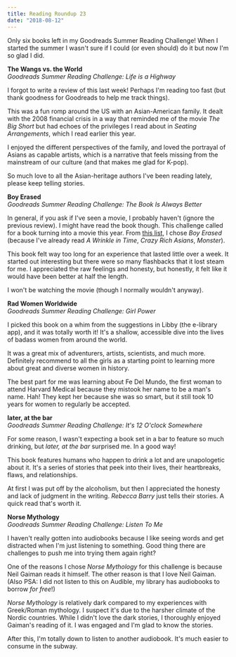 ```yaml
---
title: Reading Roundup 23
date: "2018-08-12"
---
```


Only six books left in my Goodreads Summer Reading Challenge! When I started the summer I wasn't sure if I could (or even should) do it but now I'm so glad I did.

**The Wangs vs. the World**  
_Goodreads Summer Reading Challenge: Life is a Highway_

I forgot to write a review of this last week! Perhaps I'm reading too fast (but thank goodness for Goodreads to help me track things).

This was a fun romp around the US with an Asian-American family. It dealt with the 2008 financial crisis in a way that reminded me of the movie _The Big Short_ but had echoes of the privileges I read about in _Seating Arrangements_, which I read earlier this year.

I enjoyed the different perspectives of the family, and loved the portrayal of Asians as capable artists, which is a narrative that feels missing from the mainstream of our culture (and that makes me glad for K-pop).

So much love to all the Asian-heritage authors I've been reading lately, please keep telling stories.

**Boy Erased**  
_Goodreads Summer Reading Challenge: The Book Is Always Better_

In general, if you ask if I've seen a movie, I probably haven't (ignore the previous review). I might have read the book though. This challenge called for a book turning into a movie this year. From [this list](https://www.bookbub.com/blog/2017/12/26/book-adaptations-2018-movies), I chose _Boy Erased_ (because I've already read _A Wrinkle in Time_, _Crazy Rich Asians_, _Monster_).

This book felt way too long for an experience that lasted little over a week. It started out interesting but there were so many flashbacks that it lost steam for me. I appreciated the raw feelings and honesty, but honestly, it felt like it would have been better at half the length.

I won't be watching the movie (though I normally wouldn't anyway).

**Rad Women Worldwide**  
_Goodreads Summer Reading Challenge: Girl Power_

I picked this book on a whim from the suggestions in Libby (the e-library app), and it was totally worth it! It's a shallow, accessible dive into the lives of badass women from around the world.

It was a great mix of adventurers, artists, scientists, and much more. Definitely recommend to all the girls as a starting point to learning more about great and diverse women in history.

The best part for me was learning about Fe Del Mundo, the first woman to attend Harvard Medical because they mistook her name to be a man's name. Hah! They kept her because she was so smart, but it still took 10 years for women to regularly be accepted.

**later, at the bar**  
_Goodreads Summer Reading Challenge: It's 12 O'clock Somewhere_

For some reason, I wasn't expecting a book set in a bar to feature so much drinking, but _later, at the bar_ surprised me. In a good way!

This book features humans who happen to drink a lot and are unapologetic about it. It's a series of stories that peek into their lives, their heartbreaks, flaws, and relationships.

At first I was put off by the alcoholism, but then I appreciated the honesty and lack of judgment in the writing. _Rebecca Barry_ just tells their stories. A quick read that's worth it.

**Norse Mythology**  
_Goodreads Summer Reading Challenge: Listen To Me_

I haven't really gotten into audiobooks because I like seeing words and get distracted when I'm just listening to something. Good thing there are challenges to push me into trying them again right?

One of the reasons I chose _Norse Mythology_ for this challenge is because Neil Gaiman reads it himself. The other reason is that I love Neil Gaiman. (Also PSA: I did not listen to this on Audible, my library has audiobooks to borrow _for free_!)

_Norse Mythology_ is relatively dark compared to my experiences with Greek/Roman mythology. I suspect it's due to the harsher climate of the Nordic countries. While I didn't love the dark stories, I thoroughly enjoyed Gaiman's reading of it. I was engaged and I'm glad to know the stories.

After this, I'm totally down to listen to another audiobook. It's much easier to consume in the subway.
